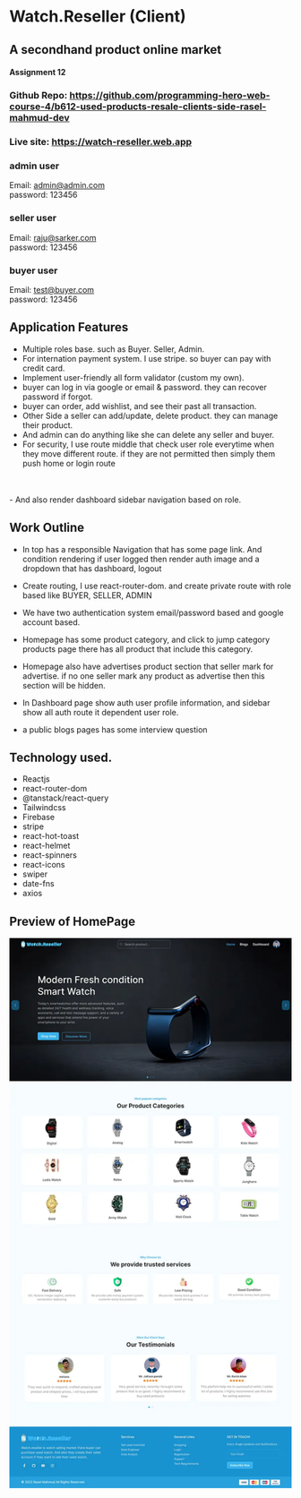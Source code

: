 # Watch.Reseller (Client)
## A secondhand product online market

#### Assignment 12

### Github Repo: https://github.com/programming-hero-web-course-4/b612-used-products-resale-clients-side-rasel-mahmud-dev

### Live site: https://watch-reseller.web.app 

### admin user 
Email: admin@admin.com \
password: 123456

### seller user
Email: raju@sarker.com \
password: 123456

### buyer user
Email: test@buyer.com \
password: 123456



## Application Features
- Multiple roles base. such as Buyer. Seller, Admin.
- For internation payment system. I use stripe. so buyer can pay with credit card.
- Implement user-friendly all form validator (custom my own).
- buyer can log in via google or email & password. they can recover password if forgot.
- buyer can order, add wishlist, and see their past all transaction.
- Other Side a seller can add/update, delete product. they can manage their product.
- And admin can do anything like she can delete any seller and buyer.
- For security, I use route middle that check user role everytime when they move different route. 
  if they are not permitted then simply them push home or login route
 <br/> 
 <br/>
- And also render dashboard sidebar navigation based on role.




## Work Outline

- In top has a responsible Navigation that has some page link. And condition rendering if user logged then render auth
  image and a dropdown that has dashboard, logout


- Create routing, I use react-router-dom. and create private route with role based like BUYER, SELLER, ADMIN


- We have two authentication system email/password based and google account based.

- Homepage has some product category, and click to jump category products page there has all product that include this category.
- Homepage also have advertises product section that seller mark for advertise. if no one seller mark any product as advertise then this section will be hidden.
- In Dashboard page show auth user profile information, and sidebar show all auth route it dependent user role.

- a public blogs pages has some interview question


## Technology used.

- Reactjs
- react-router-dom
- @tanstack/react-query
- Tailwindcss
- Firebase
- stripe
- react-hot-toast
- react-helmet
- react-spinners
- react-icons
- swiper
- date-fns
- axios

## Preview of HomePage
![](public/preview.webp)
